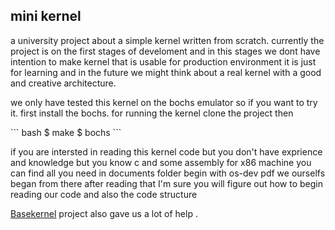 ## mini kernel

<p>
a university project about a simple kernel written from scratch. currently the project is on the first stages of develoment and in this stages we dont have intention to make kernel that is usable for production environment it is just for learning and in the future we might think about a real kernel with a good and creative architecture.
</p>
<p>
we only have tested this kernel on the bochs emulator so if you want to try it. first install the bochs.
for running the kernel clone the project then

</p>
``` bash
$ make
$ bochs
```
<p>
if you are intersted in reading this kernel code but you don't have exprience and knowledge but you know c and some assembly for x86 machine you can find all you need in documents folder begin with os-dev pdf we ourselfs began from there after reading that I'm sure you will figure out how to begin reading our code and also the code structure
</p>


[Basekernel](https://github.com/dthain/basekernel/wiki) project also gave us a lot of help .

